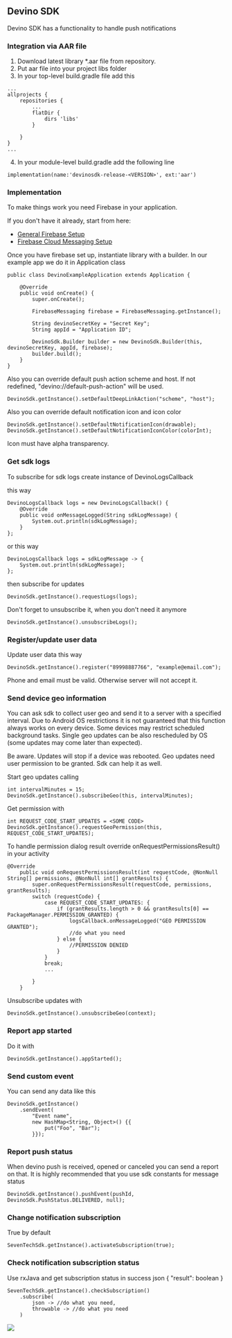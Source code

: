## Devino SDK

Devino SDK has a functionality to handle push notifications


### Integration via AAR file
1. Download latest library *.aar file from repository.
2. Put aar file into your project libs folder
3. In your top-level build.gradle file add this
```
...
allprojects {
    repositories {
        ...
        flatDir {
            dirs 'libs'
        }
        
    }
}
...
```
4. In your module-level build.gradle add the following line
```
implementation(name:'devinosdk-release-<VERSION>', ext:'aar')
```


### Implementation

To make things work you need Firebase in your application.

If you don't have it already, start from here:
* [General Firebase Setup](https://firebase.google.com/docs/android/setup?authuser=0)
* [Firebase Cloud Messaging Setup](https://firebase.google.com/docs/cloud-messaging/android/client?authuser=0)


Once you have firebase set up, instantiate library with a builder.
In our example app we do it in Application class

```
public class DevinoExampleApplication extends Application {

    @Override
    public void onCreate() {
        super.onCreate();

        FirebaseMessaging firebase = FirebaseMessaging.getInstance();
        
        String devinoSecretKey = "Secret Key";
        String appId = "Application ID";
        
        DevinoSdk.Builder builder = new DevinoSdk.Builder(this, devinoSecretKey, appId, firebase);
        builder.build();
    }
}
```

Also you can override default push action scheme and host.
If not redefined, "devino://default-push-action" will be used.

```
DevinoSdk.getInstance().setDefaultDeepLinkAction("scheme", "host");
```

Also you can override default notification icon and icon color

```
DevinoSdk.getInstance().setDefaultNotificationIcon(drawable);
DevinoSdk.getInstance().setDefaultNotificationIconColor(colorInt);
```
Icon must have alpha transparency.


### Get sdk logs

To subscribe for sdk logs create instance of DevinoLogsCallback

this way

```
DevinoLogsCallback logs = new DevinoLogsCallback() {
    @Override
    public void onMessageLogged(String sdkLogMessage) {
        System.out.println(sdkLogMessage);
    }
};
```

or this way

```
DevinoLogsCallback logs = sdkLogMessage -> {
    System.out.println(sdkLogMessage);
};
```

then subscribe for updates


```
DevinoSdk.getInstance().requestLogs(logs);
```

Don't forget to unsubscribe it, when you don't need it anymore
```
DevinoSdk.getInstance().unsubscribeLogs();
```


### Register/update user data
Update user data this way

```
DevinoSdk.getInstance().register("89998887766", "example@email.com");
```

Phone and email must be valid. Otherwise server will not accept it.

### Send device geo information
You can ask sdk to collect user geo and send it to a server with a specified interval.
Due to Android OS restrictions it is not guaranteed that this function always works on every device.
Some devices may restrict scheduled background tasks. Single geo updates can be also rescheduled by OS (some updates may come later than expected).

Be aware. Updates will stop if a device was rebooted.
Geo updates need user permission to be granted. Sdk can help it as well.

Start geo updates calling 
```
int intervalMinutes = 15;
DevinoSdk.getInstance().subscribeGeo(this, intervalMinutes);
```

Get permission with
```
int REQUEST_CODE_START_UPDATES = <SOME CODE>
DevinoSdk.getInstance().requestGeoPermission(this, REQUEST_CODE_START_UPDATES);
```

To handle permission dialog result override onRequestPermissionsResult() in your activity

```
@Override
    public void onRequestPermissionsResult(int requestCode, @NonNull String[] permissions, @NonNull int[] grantResults) {
        super.onRequestPermissionsResult(requestCode, permissions, grantResults);
        switch (requestCode) {
            case REQUEST_CODE_START_UPDATES: {
                if (grantResults.length > 0 && grantResults[0] == PackageManager.PERMISSION_GRANTED) {
                    logsCallback.onMessageLogged("GEO PERMISSION GRANTED");
                    //do what you need
                } else {
                    //PERMISSION DENIED
                }
            }
            break;
            ...

        }
    }
```

Unsubscribe updates with
```
DevinoSdk.getInstance().unsubscribeGeo(context);
```


### Report app started

Do it with

```
DevinoSdk.getInstance().appStarted();
```


### Send custom event

You can send any data like this
```
DevinoSdk.getInstance()
    .sendEvent(
        "Event name", 
        new HashMap<String, Object>() {{
            put("Foo", "Bar");
        }});
```


### Report push status

When devino push is received, opened or canceled you can send a report on that.
It is highly recommended that you use sdk constants for message status

```
DevinoSdk.getInstance().pushEvent(pushId, DevinoSdk.PushStatus.DELIVERED, null);
```

### Change notification subscription

True by default
```
SevenTechSdk.getInstance().activateSubscription(true);
```

### Check notification subscription status
Use rxJava and get subscription status in success json { "result": boolean }
```
SevenTechSdk.getInstance().checkSubscription()
    .subscribe(
        json -> //do what you need,
        throwable -> //do what you need
    )
```

[![](https://jitpack.io/v/devinotelecom/push-android-sdk.svg)](https://jitpack.io/#devinotelecom/push-android-sdk)
